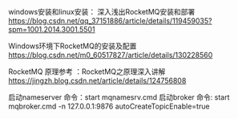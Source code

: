 

windows安装和linux安装： 深入浅出RocketMQ安装和部署
https://blog.csdn.net/qq_37151886/article/details/119459035?spm=1001.2014.3001.5501


Windows环境下RocketMQ的安装及配置 
https://blog.csdn.net/m0_60517827/article/details/130228560


RocketMQ 原理参考 ：RocketMQ之原理深入讲解
https://jingzh.blog.csdn.net/article/details/124756808



启动nameserver 命令：start mqnamesrv.cmd
启动broker 命令: start mqbroker.cmd -n 127.0.0.1:9876 autoCreateTopicEnable=true


